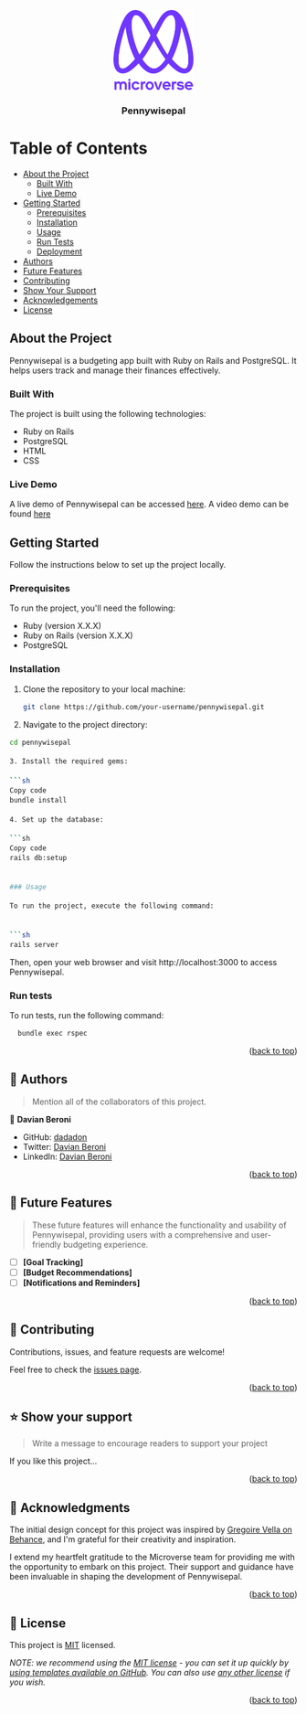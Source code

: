 <a name="readme-top"></a>
<div align="center">
  <img src="murple_logo.png" alt="logo" width="140" height="auto" />
  <br/>
  <h3><b>Pennywisepal</b></h3>
</div>

# Table of Contents

- [About the Project](#about-project)
  - [Built With](#built-with)
  - [Live Demo](#live-demo)
- [Getting Started](#getting-started)
  - [Prerequisites](#prerequisites)
  - [Installation](#installation)
  - [Usage](#usage)
  - [Run Tests](#run-tests)
  - [Deployment](#deployment)
- [Authors](#authors)
- [Future Features](#future-features)
- [Contributing](#contributing)
- [Show Your Support](#show-your-support)
- [Acknowledgements](#acknowledgements)
- [License](#license)

## About the Project <a name="about-project"></a>

Pennywisepal is a budgeting app built with Ruby on Rails and PostgreSQL. It helps users track and manage their finances effectively.

### Built With <a name="built-with"></a>

The project is built using the following technologies:

- Ruby on Rails
- PostgreSQL
- HTML
- CSS

### Live Demo <a name="live-demo"></a>

A live demo of Pennywisepal can be accessed [here](https://your-live-demo-link.com).
A video demo can be found [here](https://www.loom.com/share/921f8efb29fc4c51aeb2fdc56a2e236b)

## Getting Started <a name="getting-started"></a>

Follow the instructions below to set up the project locally.

### Prerequisites <a name="prerequisites"></a>

To run the project, you'll need the following:

- Ruby (version X.X.X)
- Ruby on Rails (version X.X.X)
- PostgreSQL

### Installation <a name="installation"></a>

1. Clone the repository to your local machine:

   ```sh
   git clone https://github.com/your-username/pennywisepal.git

2. Navigate to the project directory:

  ```sh
  cd pennywisepal

3. Install the required gems:

  ```sh
  Copy code
  bundle install

4. Set up the database:

  ```sh
  Copy code
  rails db:setup


### Usage

To run the project, execute the following command:


```sh
  rails server
```
Then, open your web browser and visit http://localhost:3000 to access Pennywisepal.

### Run tests

To run tests, run the following command:

```sh
  bundle exec rspec
```

<p align="right">(<a href="#readme-top">back to top</a>)</p>

<!-- AUTHORS -->

## 👥 Authors <a name="authors"></a>

> Mention all of the collaborators of this project.

👤 **Davian Beroni**

- GitHub: [dadadon](https://github.com/dadadon)
- Twitter: [Davian Beroni](https://twitter.com/davianberoni)
- LinkedIn: [Davian Beroni](https://www.linkedin.com/in/davian-beroni/)

<p align="right">(<a href="#readme-top">back to top</a>)</p>

<!-- FUTURE FEATURES -->

## 🔭 Future Features <a name="future-features"></a>

> These future features will enhance the functionality and usability of Pennywisepal, providing users with a comprehensive and user-friendly budgeting experience.

- [ ] **[Goal Tracking]**
- [ ] **[Budget Recommendations]**
- [ ] **[Notifications and Reminders]**

<p align="right">(<a href="#readme-top">back to top</a>)</p>

<!-- CONTRIBUTING -->

## 🤝 Contributing <a name="contributing"></a>

Contributions, issues, and feature requests are welcome!

Feel free to check the [issues page](../../issues/).

<p align="right">(<a href="#readme-top">back to top</a>)</p>

<!-- SUPPORT -->

## ⭐️ Show your support <a name="support"></a>

> Write a message to encourage readers to support your project

If you like this project...

<p align="right">(<a href="#readme-top">back to top</a>)</p>

<!-- ACKNOWLEDGEMENTS -->

## 🙏 Acknowledgments <a name="acknowledgements"></a>

The initial design concept for this project was inspired by [Gregoire Vella on Behance](https://www.behance.net/gregoirevella), and I'm grateful for their creativity and inspiration.

I extend my heartfelt gratitude to the Microverse team for providing me with the opportunity to embark on this project. Their support and guidance have been invaluable in shaping the development of Pennywisepal.

<p align="right">(<a href="#readme-top">back to top</a>)</p>

<!-- LICENSE -->

## 📝 License <a name="license"></a>

This project is [MIT](./LICENSE) licensed.

_NOTE: we recommend using the [MIT license](https://choosealicense.com/licenses/mit/) - you can set it up quickly by [using templates available on GitHub](https://docs.github.com/en/communities/setting-up-your-project-for-healthy-contributions/adding-a-license-to-a-repository). You can also use [any other license](https://choosealicense.com/licenses/) if you wish._

<p align="right">(<a href="#readme-top">back to top</a>)</p>
